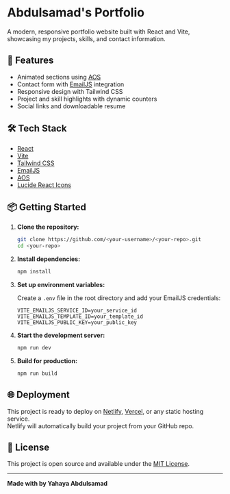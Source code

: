 # Abdulsamad's Portfolio

A modern, responsive portfolio website built with React and Vite, showcasing my projects, skills, and contact information.

## 🚀 Features

- Animated sections using [AOS](https://michalsnik.github.io/aos/)
- Contact form with [EmailJS](https://www.emailjs.com/) integration
- Responsive design with Tailwind CSS
- Project and skill highlights with dynamic counters
- Social links and downloadable resume

## 🛠️ Tech Stack

- [React](https://react.dev/)
- [Vite](https://vitejs.dev/)
- [Tailwind CSS](https://tailwindcss.com/)
- [EmailJS](https://www.emailjs.com/)
- [AOS](https://michalsnik.github.io/aos/)
- [Lucide React Icons](https://lucide.dev/)

## 📦 Getting Started

1. **Clone the repository:**
   ```bash
   git clone https://github.com/<your-username>/<your-repo>.git
   cd <your-repo>
   ```

2. **Install dependencies:**
   ```bash
   npm install
   ```

3. **Set up environment variables:**

   Create a `.env` file in the root directory and add your EmailJS credentials:
   ```
   VITE_EMAILJS_SERVICE_ID=your_service_id
   VITE_EMAILJS_TEMPLATE_ID=your_template_id
   VITE_EMAILJS_PUBLIC_KEY=your_public_key
   ```

4. **Start the development server:**
   ```bash
   npm run dev
   ```

5. **Build for production:**
   ```bash
   npm run build
   ```

## 🌐 Deployment

This project is ready to deploy on [Netlify](https://www.netlify.com/), [Vercel](https://vercel.com/), or any static hosting service.  
Netlify will automatically build your project from your GitHub repo.

## 📄 License

This project is open source and available under the [MIT License](LICENSE).

---

**Made with by Yahaya Abdulsamad**